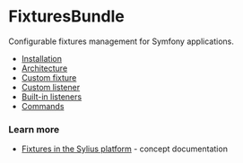 # FixturesBundle

Configurable fixtures management for Symfony applications.

 * [Installation](installation.md)
 * [Architecture](architecture.md)
 * [Custom fixture](custom_fixture.md)
 * [Custom listener](custom_listener.md)
 * [Built-in listeners](builtin_listeners.md)
 * [Commands](commands.md)

### Learn more

 * [Fixtures in the Sylius platform](https://docs.sylius.com/en/latest/book/architecture/fixtures.html) - concept documentation
